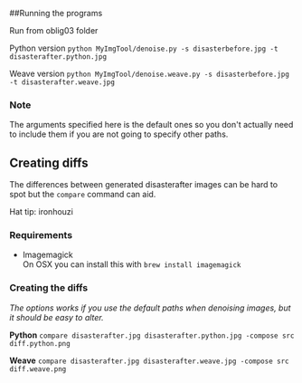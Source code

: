 ##Running the programs

Run from oblig03 folder

Python version
`python MyImgTool/denoise.py -s disasterbefore.jpg -t disasterafter.python.jpg`

Weave version
`python MyImgTool/denoise.weave.py -s disasterbefore.jpg -t disasterafter.weave.jpg`

### Note
The arguments specified here is the default ones so you don't actually need
to include them if you are not going to specify other paths.


## Creating diffs
The differences between generated disasterafter images can be hard to spot
but the `compare` command can aid.

Hat tip: ironhouzi

### Requirements
- Imagemagick  
On OSX you can install this with `brew install imagemagick`

### Creating the diffs
*The options works if you use the default paths when denoising images,
but it should be easy to alter.*

**Python**
`compare disasterafter.jpg disasterafter.python.jpg -compose src diff.python.png`

**Weave**
`compare disasterafter.jpg disasterafter.weave.jpg -compose src diff.weave.png`
